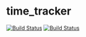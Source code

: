# time_tracker
[![Build Status](https://travis-ci.org/leventeliptak/time_tracker.svg?branch=master)](https://travis-ci.org/leventeliptak/time_tracker)
[![Build Status](https://travis-ci.org/leventeliptak/time_tracker.svg?branch=dev)](https://travis-ci.org/leventeliptak/time_tracker)
